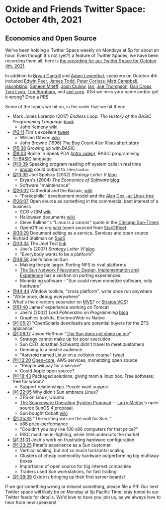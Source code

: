 # Oxide and Friends Twitter Space: October 4th, 2021

## Economics and Open Source

We've been holding a Twitter Space weekly on Mondays at 5p for about an hour.
Even though it's not (yet?) a feature of Twitter Spaces, we have been
recording them all; here is
[the recording for our Twitter Space for October 4th, 2021](https://youtu.be/JDd8xGSP9DA).

In addition to
[Bryan Cantrill](https://twitter.com/bcantrill) and
[Adam Leventhal](https://twitter.com/ahl),
speakers on October 4th included
[Edwin Peer](https://twitter.com/EdwinPeer),
[James Todd](https://twitter.com/jwtodd),
[Peter Corless](https://twitter.com/PeterCorless),
[Matt Campbell](https://twitter.com/mw_campbell),
[jasonbking](https://twitter.com/jasonbking),
[Simeon Miteff](https://twitter.com/simeonmiteff),
[Josh Clulow](https://twitter.com/jmclulow),
[Ian](https://twitter.com/iangrunert),
[Joe Thompson](https://twitter.com/caffeinepresent),
[Dan Cross](https://twitter.com/dancrossnyc),
[Tom Lyon](https://twitter.com/aka_pugs),
[Tim Burnham](https://twitter.com/AstroBurnham),
and [vint serp](https://twitter.com/ZackMaril).
(Did we miss your name and/or get it wrong? Drop a PR!)

Some of the topics we hit on, in the order that we hit them:

- Mark Jones Lorenzo (2017)
  _Endless Loop: The History of the BASIC Programming Language_
  [book](https://www.google.com/books/edition/Endless_Loop/G8ELtAEACAAJ)
  - John Kemeny [wiki](https://en.wikipedia.org/wiki/John_G._Kemeny)
- [@3:11](https://youtu.be/JDd8xGSP9DA?t=191)
  Tim's excellent [tweet](https://twitter.com/AstroBurnham/status/1444717950477422599)
  - William Gibson [wiki](https://en.wikipedia.org/wiki/William_Gibson)
  - John Browne (1996) _The Bug Count Also Rises_
    [short story](http://www.workpump.com/bugcount/bugcount.html)
- [@5:38](https://youtu.be/JDd8xGSP9DA?t=338)
  Growing up with BASIC
- [@8:03](https://youtu.be/JDd8xGSP9DA?t=483)
  Braille 'n Speak PDA ([intro video](https://youtu.be/RAvGNixqSIU)),
  BASIC programming
- [TI-BASIC](https://en.wikipedia.org/wiki/TI-BASIC) language
- [@10:39](https://youtu.be/JDd8xGSP9DA?t=639)
  Speaking program reading off system calls in real time
  - [snoop](https://docs.oracle.com/cd/E19253-01/816-5166/snoop-1m/index.html) could output to `/dev/audio`
- [@13:39](https://youtu.be/JDd8xGSP9DA?t=819)
  Joel Spolsky (2002) _Strategy Letter V_
  [blog](https://www.joelonsoftware.com/2002/06/12/strategy-letter-v/)
  - Bryan's (2004) _The Economics of Software_
    [blog](http://dtrace.org/blogs/bmc/2004/08/28/the-economics-of-software/)
  - Software "maintenance"
- [@20:02](https://youtu.be/JDd8xGSP9DA?t=1202) Cathedral and the Bazaar,
  [wiki](https://en.wikipedia.org/wiki/The_Cathedral_and_the_Bazaar)
  - "Forkophilic" development model and the [Alan Cox `-ac` Linux tree](https://lkml.org/lkml/2001/5/25/214)
- [@26:07](https://youtu.be/JDd8xGSP9DA?t=1567)
  Open source as something in the commercial best interest of a business
  - SCO v IBM [wiki][sco-ibm]
  - Halloween documents [wiki](https://en.wikipedia.org/wiki/Halloween_documents)
  - Steve Ballmer's "Linux is a cancer" quote in the [Chicago Sun-Times](https://web.archive.org/web/20011108013601/http://www.suntimes.com/output/tech/cst-fin-micro01.html)
  - OpenOffice.org [wiki](https://en.wikipedia.org/wiki/OpenOffice.org)
    (open sourced from [StarOffice](https://en.wikipedia.org/wiki/StarOffice))
- [@30:29](https://youtu.be/JDd8xGSP9DA?t=1829)
  Document editing as a service. Services and open source
- Richard Stallman on [SaaS](https://www.gnu.org/philosophy/who-does-that-server-really-serve.en.html)
- [@33:34](https://youtu.be/JDd8xGSP9DA?t=2014)
  The Joel Test
  [link](https://www.joelonsoftware.com/2000/08/09/the-joel-test-12-steps-to-better-code/)
  - Joel's (2007) _Strategy Letter VI_
  [blog](https://www.joelonsoftware.com/2007/09/18/strategy-letter-vi/)
  - "Everybody wants to be a platform"
- [@38:58](https://youtu.be/JDd8xGSP9DA?t=2338)
  Joel's take on Sun
  - Making the pie larger. Porting NFS to rival platforms
  - [The Sun Network Filesystem: Design, Implementation and Experience](http://citeseerx.ist.psu.edu/viewdoc/summary?doi=10.1.1.116.8621) has a section on porting experiences.
  - Monetizing software - "Sun could never monetize software, only hardware"
- [@44:44](https://youtu.be/JDd8xGSP9DA?t=2684)
  Window toolkits, "cross platform", write once run anywhere
- "Write once, debug everywhere"
- What's the directory separator on [MVS](https://en.wikipedia.org/wiki/MVS#MVS_filesystem)? or [Stratos VOS](https://en.wikipedia.org/wiki/Stratus_VOS#File_system)?
- [@51:40](https://youtu.be/JDd8xGSP9DA?t=3100)
  James' experience working on Tomcat
  - Joel's (2002) _Lord Palmerston on Programming_
    [blog](https://www.joelonsoftware.com/2002/12/11/lord-palmerston-on-programming/)
  - Graphics toolkits, Electron/Web vs Native
- [@1:05:21](https://youtu.be/JDd8xGSP9DA?t=3921)
  "OpenSolaris downloads are potential buyers for the ZFS appliance"
- [@1:06:17](https://youtu.be/JDd8xGSP9DA?t=3977)
  Jason Hoffman "[The Sun does not shine on me](https://web.archive.org/web/20090207083715/joyeur.com/2006/03/20/the-sun-doesnt-shine-on-me)"
  - Strategy cannot make up for poor execution
  - Sun CEO Jonathan Schwartz didn't travel to meet customers
  - Demoing to a hostile audience
  - "Asteroid named Linux on a collision course"
    [tweet](https://twitter.com/bcantrill/status/1444358643051237376)
- [@1:13:20](https://youtu.be/JDd8xGSP9DA?t=4400)
  [Open-core](https://en.wikipedia.org/wiki/Open-core_model), AWS services, monetizing open source
  - "People _will_ pay for a service"
  - Could Apple open source?
- [@1:18:43](https://youtu.be/JDd8xGSP9DA?t=4723)
  Packaged solutions; giving mom a linux box. Free software: free for whom?
  - Support relationships. People want support
- [@1:22:05](https://youtu.be/JDd8xGSP9DA?t=4925)
  Why didn't Sun embrace Linux?
  - ZFS on Linux, Ubuntu
  - [The Sourceware Operating System Proposal](https://web.archive.org/web/20130326031244/http://www.bitmover.com/lm/papers/srcos.html) -- [Larry McVoy](https://en.wikipedia.org/wiki/Larry_McVoy)'s open source SunOS 4 proposal.
  - Sun bought Cobalt [wiki](https://en.wikipedia.org/wiki/Cobalt_Networks)
- [@1:25:33](https://youtu.be/JDd8xGSP9DA?t=5133)
  "The writing was on the wall for Sun.."
  - x86 price-performance
  - "Couldn't you buy like 100 x86 computers for that price?"
  - RISC machine in-fighting, while Intel undercuts the market
- [@1:31:01](https://youtu.be/JDd8xGSP9DA?t=5461)
  Josh's work on frustrating hardware configuration
- [@1:33:25](https://youtu.be/JDd8xGSP9DA?t=5605)
  Peter's experience as a Sun customer
  - Vertical scaling, but not so much horizontal scaling
  - Clusters of cheap commodity hardware outperforming big multiway boxes
  - Importance of open source for big internet companies
  - Traders used Sun workstations, for fast trading
- [@1:38:39](https://youtu.be/JDd8xGSP9DA?t=5919)
  Oxide is bringing up their first server boards!

If we got something wrong or missed something, please file a PR!
Our next Twitter space will likely be on Monday at 5p Pacific Time; stay tuned
to our Twitter feeds for details.  We'd love to have you join us, as we
always love to hear from new speakers!

[sco-ibm]: https://en.wikipedia.org/wiki/SCO_Group,_Inc._v._International_Business_Machines_Corp.

